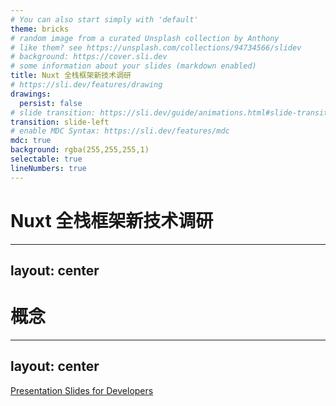 ```yaml
---
# You can also start simply with 'default'
theme: bricks
# random image from a curated Unsplash collection by Anthony
# like them? see https://unsplash.com/collections/94734566/slidev
# background: https://cover.sli.dev
# some information about your slides (markdown enabled)
title: Nuxt 全栈框架新技术调研
# https://sli.dev/features/drawing
drawings:
  persist: false
# slide transition: https://sli.dev/guide/animations.html#slide-transitions
transition: slide-left
# enable MDC Syntax: https://sli.dev/features/mdc
mdc: true
background: rgba(255,255,255,1)
selectable: true
lineNumbers: true
---
```


<div class="text-center">

# Nuxt 全栈框架新技术调研

</div>

---
layout: center
---

# 概念


---
layout: center
---

[Presentation Slides for Developers](https://sli.dev)